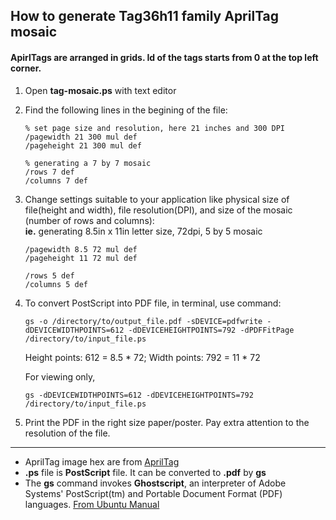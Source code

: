 ## How to generate Tag36h11 family AprilTag mosaic

#### ApirlTags are arranged in grids. Id of the tags starts from 0 at the top left corner.

1. Open **tag-mosaic.ps** with text editor
2. Find the following lines in the begining of the file: 
    ```
    % set page size and resolution, here 21 inches and 300 DPI
    /pagewidth 21 300 mul def
    /pageheight 21 300 mul def

    % generating a 7 by 7 mosaic
    /rows 7 def
    /columns 7 def
    ```
3. Change settings suitable to your application like physical size of file(height and width), file resolution(DPI), and size of the mosaic (number of rows and columns):\
    **ie.** generating 8.5in x 11in letter size, 72dpi, 5 by 5 mosaic
    ```
    /pagewidth 8.5 72 mul def
    /pageheight 11 72 mul def

    /rows 5 def
    /columns 5 def
    ```

4. To convert PostScript into PDF file, in terminal, use command: 
    ```
    gs -o /directory/to/output_file.pdf -sDEVICE=pdfwrite -dDEVICEWIDTHPOINTS=612 -dDEVICEHEIGHTPOINTS=792 -dPDFFitPage /directory/to/input_file.ps
    ```

    Height points: 612 = 8.5 * 72; 
    Width points: 792 = 11 * 72

    For viewing only,
    ```
    gs -dDEVICEWIDTHPOINTS=612 -dDEVICEHEIGHTPOINTS=792 /directory/to/input_file.ps
    ```

5. Print the PDF in the right size paper/poster. Pay extra attention to the resolution of the file.
---
* AprilTag image hex are from [AprilTag](https://april.eecs.umich.edu/software/apriltag/)
* **.ps** file is **PostScript** file. It can be converted to **.pdf** by **gs**
* The **gs** command invokes **Ghostscript**, an interpreter  of  Adobe  Systems' PostScript(tm)  and Portable Document Format (PDF) languages. [From Ubuntu Manual](http://manpages.ubuntu.com/manpages/artful/man1/gs.1.html)
